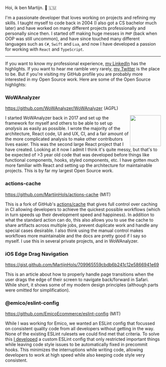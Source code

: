 Hoi, ik ben Martijn. 👋 🇱🇺

I'm a passionate developer that loves working on projects and refining my skills. I taught myself to code back in 2004 (I also got a CS bachelor much later) and have worked on many different projects professionally and personally since then. I started off making huge messes in `PHP` (back when OOP was still uncommon), and have since touched many different languages such as `C#`, `Swift` and `Lua`, and now I have developed a passion for working with `React` and `TypeScript`.

---

If you want to know my professional experience, [my LinkedIn](https://www.linkedin.com/in/martijnhols/) has the highlights. If you want to hear me ramble very rarely, [my Twitter](https://twitter.com/MartijnHols) is the place to be. But if you're visiting my GitHub profile you are probably more interested in my Open Source work. Here are some of the Open Source highlights:

### WoWAnalyzer
https://github.com/WoWAnalyzer/WoWAnalyzer (AGPL)

<img height="100" align="right" src="https://user-images.githubusercontent.com/4565223/141450335-7e4cba09-e3d8-4848-89d8-80fe8dc35d6c.png" />

I started WoWAnalyzer back in 2017 and set up the framework for myself and others to be able to set up *analysis* as easily as possible. I wrote the majority of the architecture, React code, UI and UX, CI, and a fair amount of the more complicated analysis to make other contributors lives easier. This was the second large React project that I have created. Looking at it now I admit I think it's quite messy, but that's to be expected of >3 year old code that was developed before things like functional components, hooks, styled components, etc. I have gotten much more familiar with React and setting up the architecture for maintainable projects. This is by far my largest Open Source work.

### actions-cache
https://github.com/MartijnHols/actions-cache (MIT)

This is a fork of GitHub's [actions/cache](https://github.com/actions/cache) that gives full control over caching in CI allowing developers to achieve the quickest possible workflows (which in turn speeds up their development speed and happiness). In addition to what the standard action can do, this also allows you to use the cache to share artifacts across multiple jobs, prevent duplicate work and handle any special cases desirable. I also think using the manual control makes workflows more maintainable and the docs are pretty good if I say so myself. I use this in several private projects, and in WoWAnalyzer.

### iOS Edge Drag Navigation
https://gist.github.com/MartijnHols/709965559cbdb6b241c12e5866941e69

This is an article about how to properly handle page transitions when the user drags the edge of their screen to navigate back/forward in Safari. While short, it shows some of my modern design principles (although parts were omitted for simplification).

### @emico/eslint-config
https://github.com/EmicoEcommerce/eslint-config (MIT)

While I was working for Emico, we wanted an ESLint config that focussed on consistent quality code from all developers without getting in the way. None of the existing ESLint rulesets we could find met that criteria. To solve this [I developed](https://xkcd.com/927/) a custom ESLint config that only restricted important things while leaving code style issues to be automatically fixed in precommit hooks. This minimizes the interruptions while writing code, allowing developers to work at high speed while also keeping code style very consistent.
